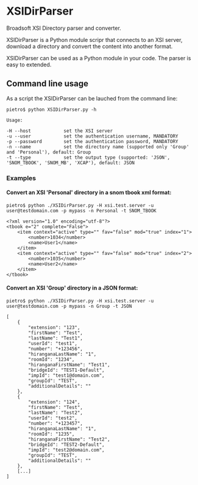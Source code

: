 # XSIDirParser

Broadsoft XSI Directory parser and converter.

XSIDirParser is a Python module scripr that connects to an XSI server, download a directory and convert the content into another format.

XSIDirParser can be used as a Python module in your code. The parser is easy to extended.

## Command line usage

As a script the XSIDirParser can be lauched from the command line:

```
pietro$ python XSIDirParser.py -h

Usage:

-H --host            set the XSI server
-u --user            set the authentication username, MANDATORY
-p --password        set the authentication password, MANDATORY
-n --name            set the directory name (supported only 'Group' and 'Personal'), default: Group
-t --type            set the output type (supported: 'JSON', 'SNOM_TBOOK', 'SNOM_MB', 'XCAP'), default: JSON
```

### Examples

#### Convert an XSI 'Personal' directory in a snom tbook xml format:

```
pietro$ python ./XSIDirParser.py -H xsi.test.server -u user@testdomain.com -p mypass -n Personal -t SNOM_TBOOK

<?xml version="1.0" encoding="utf-8"?>
<tbook e="2" complete="False">
	<item context="active" type="" fav="false" mod="true" index="1">
		<number>1034</number>
		<name>User1</name>
	</item>
	<item context="active" type="" fav="false" mod="true" index="2">
		<number>1035</number>
		<name>User2</name>
	</item>
</tbook>
```

#### Convert an XSI 'Group' directory in a JSON format:

```
pietro$ python ./XSIDirParser.py -H xsi.test.server -u user@testdomain.com -p mypass -n Group -t JSON

[
    {
        "extension": "123",
        "firstName": "Test",
        "lastName": "Test1",
        "userId": "test1",
        "number": "+123456",
        "hiranganaLastName": "1",
        "roomId": "1234",
        "hiranganaFirstName": "Test1",
        "bridgeId": "TEST1-Default",
        "impId": "test1@domain.com",
        "groupId": "TEST",
        "additionalDetails": ""
    },
    {
        "extension": "124",
        "firstName": "Test",
        "lastName": "Test2",
        "userId": "test2",
        "number": "+123457",
        "hiranganaLastName": "1",
        "roomId": "1235",
        "hiranganaFirstName": "Test2",
        "bridgeId": "TEST2-Default",
        "impId": "test2@domain.com",
        "groupId": "TEST",
        "additionalDetails": ""
    },   
    [...]
]
```
